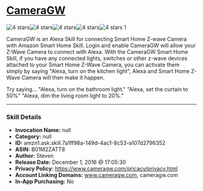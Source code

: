 # [CameraGW](http://alexa.amazon.com/#skills/amzn1.ask.skill.7a1ff98a-149d-4ac1-8c53-a107d2796352)
![4 stars](../../images/ic_star_black_18dp_1x.png)![4 stars](../../images/ic_star_black_18dp_1x.png)![4 stars](../../images/ic_star_black_18dp_1x.png)![4 stars](../../images/ic_star_black_18dp_1x.png)![4 stars](../../images/ic_star_border_black_18dp_1x.png) 1

CameraGW is an Alexa Skill for connecting Smart Home Z-wave Camera with Amazon Smart Home Skill.
Login and enable CameraGW will allow your Z-Wave Camera to connect with Alexa.
With the CameraGW Smart Home Skill, if you have any connected lights, switches or other z-wave devices attached to your Smart Home Z-Wave Camera, you can activate them simply by saying "Alexa, turn on the kitchen light", Alexa and Smart Home Z-Wave Camera will then make it happen. 

Try saying...
"Alexa, turn on the bathroom light."
"Alexa, set the curtain to 50%"
"Alexa, dim the living room light to 20%."

***

### Skill Details

* **Invocation Name:** null
* **Category:** null
* **ID:** amzn1.ask.skill.7a1ff98a-149d-4ac1-8c53-a107d2796352
* **ASIN:** B01M2ZATT8
* **Author:** Steven
* **Release Date:** December 1, 2016 @ 17:05:30
* **Privacy Policy:** https://www.cameragw.com/pricacy/privacy.html
* **Account Linking Domains:** www.cameragw.com, cameragw.com
* **In-App Purchasing:** No
